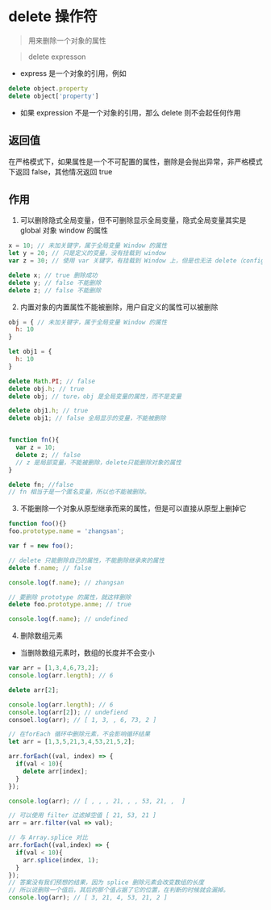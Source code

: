 # delete 操作符

> 用来删除一个对象的属性

> delete expresson

- express 是一个对象的引用，例如

```javascript
delete object.property
delete object['property']
```

- 如果 expression 不是一个对象的引用，那么 delete 则不会起任何作用

## 返回值
在严格模式下，如果属性是一个不可配置的属性，删除是会抛出异常，非严格模式下返回 false，其他情况返回 true

## 作用
1. 可以删除隐式全局变量，但不可删除显示全局变量，隐式全局变量其实是 global 对象 window 的属性

```javascript
x = 10; // 未加关键字，属于全局变量 Window 的属性
let y = 20; // 只是定义的变量，没有挂载到 window
var z = 30; // 使用 var 关键字，有挂载到 Window 上，但是也无法 delete（configurable: false）

delete x; // true 删除成功
delete y; // false 不能删除
delete z; // false 不能删除
```

2. 内置对象的内置属性不能被删除，用户自定义的属性可以被删除

```JavaScript
obj = { // 未加关键字，属于全局变量 Window 的属性
  h: 10
}

let obj1 = {
  h: 10
}

delete Math.PI; // false
delete obj.h; // true
delete obj; // ture，obj 是全局变量的属性，而不是变量

delete obj1.h; // true
delete obj1; // false 全局显示的变量，不能被删除


function fn(){
  var z = 10;
  delete z; // false
  // z 是局部变量，不能被删除，delete只能删除对象的属性
}

delete fn; //false
// fn 相当于是一个匿名变量，所以也不能被删除。
```

3. 不能删除一个对象从原型继承而来的属性，但是可以直接从原型上删掉它

```javascript
function foo(){}
foo.prototype.name = 'zhangsan';

var f = new foo();

// delete 只能删除自己的属性，不能删除继承来的属性
delete f.name; // false 

console.log(f.name); // zhangsan

// 要删除 prototype 的属性，就这样删除
delete foo.prototype.anme; // true

console.log(f.name); // undefined
```

4. 删除数组元素
- 当删除数组元素时，数组的长度并不会变小

```javascript
var arr = [1,3,4,6,73,2];
console.log(arr.length); // 6

delete arr[2];

console.log(arr.length); // 6
console.log(arr[2]); // undefiend
consoel.log(arr); // [ 1, 3, , 6, 73, 2 ]

// 在forEach 循环中删除元素，不会影响循环结果
let arr = [1,3,5,21,3,4,53,21,5,2];

arr.forEach((val, index) => {
  if(val < 10){
    delete arr[index];
  }
});

console.log(arr); // [ , , , 21, , , 53, 21, ,  ]

// 可以使用 filter 过滤掉空值 [ 21, 53, 21 ]
arr = arr.filter(val => val);

// 与 Array.splice 对比
arr.forEach((val,index) => {
  if(val < 10){
    arr.splice(index, 1);
  }
});
// 答案没有我们预想的结果，因为 splice 删除元素会改变数组的长度
// 所以说删除一个值后，其后的那个值占据了它的位置，在判断的时候就会漏掉。
console.log(arr); // [ 3, 21, 4, 53, 21, 2 ]
```
